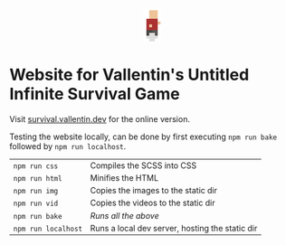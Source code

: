 <div align="center">
    <picture>
        <source srcset="www/img/player.gif" />
        <img src="www/img/player.webp" />
    </picture>
</div>

# Website for Vallentin's Untitled Infinite Survival Game

Visit [survival.vallentin.dev](https://survival.vallentin.dev) for the online version.

Testing the website locally, can be done by first executing `npm run bake` followed by `npm run localhost`.

|                     |                                                 |
| ------------------- | ----------------------------------------------- |
| `npm run css`       | Compiles the SCSS into CSS                      |
| `npm run html`      | Minifies the HTML                               |
| `npm run img`       | Copies the images to the static dir             |
| `npm run vid`       | Copies the videos to the static dir             |
| `npm run bake`      | _Runs all the above_                            |
| `npm run localhost` | Runs a local dev server, hosting the static dir |
